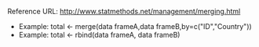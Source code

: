 Reference URL:  http://www.statmethods.net/management/merging.html
 
* Example: total <- merge(data frameA,data frameB,by=c("ID","Country"))
* Example: total <- rbind(data frameA, data frameB)
 
